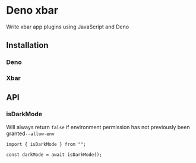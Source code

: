 # Deno xbar

Write xbar app plugins using JavaScript and Deno

## Installation

### Deno

### Xbar

## API

### isDarkMode

Will always return `false` if environment permission has not previously been
granted`--allow-env`

```
import { isDarkMode } from "";

const darkMode = await isDarkMode();
```
